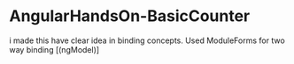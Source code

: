 # AngularHandsOn-BasicCounter
i made this have clear idea in binding concepts. Used ModuleForms for two way binding [(ngModel)]
